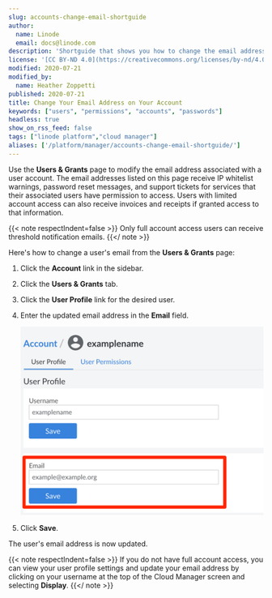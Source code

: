 ```yaml
---
slug: accounts-change-email-shortguide
author:
  name: Linode
  email: docs@linode.com
description: 'Shortguide that shows you how to change the email address on your account.'
license: '[CC BY-ND 4.0](https://creativecommons.org/licenses/by-nd/4.0)'
modified: 2020-07-21
modified_by:
  name: Heather Zoppetti
published: 2020-07-21
title: Change Your Email Address on Your Account
keywords: ["users", "permissions", "accounts", "passwords"]
headless: true
show_on_rss_feed: false
tags: ["linode platform","cloud manager"]
aliases: ['/platform/manager/accounts-change-email-shortguide/']
---
```


Use the **Users & Grants** page to modify the email address associated with a user account. The email addresses listed on this page receive IP whitelist warnings, password reset messages, and support tickets for services that their associated users have permission to access. Users with limited account access can also receive invoices and receipts if granted access to that information.

{{< note respectIndent=false >}}
Only full account access users can receive threshold notification emails.
{{</ note >}}

Here's how to change a user's email from the **Users & Grants** page:

1.  Click the **Account** link in the sidebar.
1.  Click the **Users & Grants** tab.
1.  Click the **User Profile** link for the desired user.
1.  Enter the updated email address in the **Email** field.

    ![Modify the email address associated with your user account](accounts-my-profile-change-email.png "Modify the email address associated with your user account")

1.  Click **Save**.

The user's email address is now updated.

{{< note respectIndent=false >}}
If you do not have full account access, you can view your user profile settings and update your email address by clicking on your username at the top of the Cloud Manager screen and selecting **Display**.
{{</ note >}}
